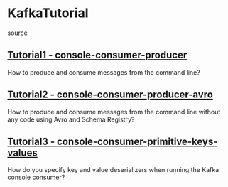 # KafkaTutorial
[source](https://developer.confluent.io/tutorials)
## [Tutorial1 - console-consumer-producer](https://github.com/Raciniewska/KafkaTutorial/tree/main/console-consumer-producer)
How to produce and consume messages from the command line?
## [Tutorial2 - console-consumer-producer-avro](https://github.com/Raciniewska/KafkaTutorial/tree/main/console-consumer-producer-avro)
How to produce and consume messages from the command line without any code using Avro and Schema Registry?
## [Tutorial3 - console-consumer-primitive-keys-values](https://github.com/Raciniewska/KafkaTutorial/tree/main/console-consumer-primitive-keys-values)
How do you specify key and value deserializers when running the Kafka console consumer?